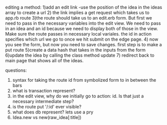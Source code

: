 editing a method:
1)add an edit link
-use the position of the idea in the ideas array to create a url
2) the link implies a get request which takes us to app.rb route
3)the route should take us to an edit.erb form. But first we need to pass in the necessary
variables into the edit view. We need to pass in an idea and an id because we need to display
both of those in the view. Make sure the route passes in necessary
local variales. the id in action specifies which url we go to once we hit submit on the edge page.
4) now you see the form, but now you need to save changes. first step is to make a put route
5)create a data hash that takes in the inputs from the form
6)update the idea by calling the class method update
7) redirect back to main page that shows all of the ideas.




questions:
1) syntax for taking the route id from symbolized form to in between the bars
2) what is transaction represent?
3) in the edit view, why do we initially go to action: id. Is that just a necessary intermediate step?
4) is the route put '/:id' ever visible?
5) what does db represent? lets use a pry
6) Idea.new vs new(raw_idea[:title])
